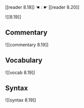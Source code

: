 [[reader 8.18]] ☚ : ☛ [[reader 8.20]]

![[8.19]]

## Commentary

![[commentary 8.19]]

## Vocabulary

![[vocab 8.19]]

## Syntax

![[syntax 8.19]]

